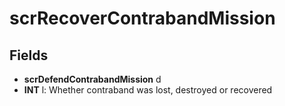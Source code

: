 # scrRecoverContrabandMission

## Fields
* **scrDefendContrabandMission** d
* **INT** l: Whether contraband was lost, destroyed or recovered